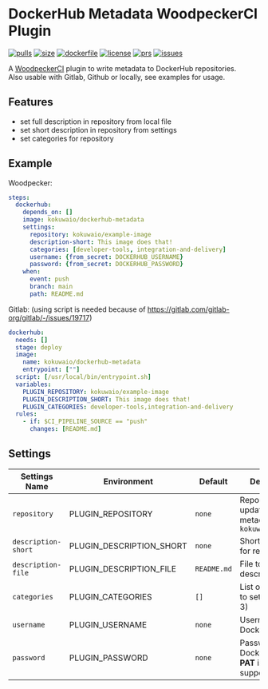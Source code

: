 # DockerHub Metadata WoodpeckerCI Plugin

[![pulls](https://img.shields.io/docker/pulls/kokuwaio/dockerhub-metadata)](https://hub.docker.com/r/kokuwaio/dockerhub-metadata)
[![size](https://img.shields.io/docker/image-size/kokuwaio/dockerhub-metadata)](https://hub.docker.com/r/kokuwaio/dockerhub-metadata)
[![dockerfile](https://img.shields.io/badge/source-Dockerfile%20-blue)](https://git.kokuwa.io/woodpecker/dockerhub-metadata/src/branch/main/Dockerfile)
[![license](https://img.shields.io/badge/License-EUPL%201.2-blue)](https://git.kokuwa.io/woodpecker/dockerhub-metadata/src/branch/main/LICENSE)
[![prs](https://img.shields.io/gitea/pull-requests/open/woodpecker/dockerhub-metadata?gitea_url=https%3A%2F%2Fgit.kokuwa.io)](https://git.kokuwa.io/woodpecker/dockerhub-metadata/pulls)
[![issues](https://img.shields.io/gitea/issues/open/woodpecker/dockerhub-metadata?gitea_url=https%3A%2F%2Fgit.kokuwa.io)](https://git.kokuwa.io/woodpecker/dockerhub-metadata/issues)

A [WoodpeckerCI](https://woodpecker-ci.org) plugin to write metadata to DockerHub repositories.  
Also usable with Gitlab, Github or locally, see examples for usage.

## Features

- set full description in repository from local file
- set short description in repository from settings
- set categories for repository

## Example

Woodpecker:

```yaml
steps:
  dockerhub:
    depends_on: []
    image: kokuwaio/dockerhub-metadata
    settings:
      repository: kokuwaio/example-image
      description-short: This image does that!
      categories: [developer-tools, integration-and-delivery]
      username: {from_secret: DOCKERHUB_USERNAME}
      password: {from_secret: DOCKERHUB_PASSWORD}
    when:
      event: push
      branch: main
      path: README.md
```

Gitlab: (using script is needed because of <https://gitlab.com/gitlab-org/gitlab/-/issues/19717>)

```yaml
dockerhub:
  needs: []
  stage: deploy
  image:
    name: kokuwaio/dockerhub-metadata
    entrypoint: [""]
  script: [/usr/local/bin/entrypoint.sh]
  variables:
    PLUGIN_REPOSITORY: kokuwaio/example-image
    PLUGIN_DESCRIPTION_SHORT: This image does that!
    PLUGIN_CATEGORIES: developer-tools,integration-and-delivery
  rules:
    - if: $CI_PIPELINE_SOURCE == "push"
      changes: [README.md]
```

## Settings

| Settings Name       | Environment              | Default     | Description                                                 |
| ------------------- | ------------------------ | ----------- | ----------------------------------------------------------- |
| `repository`        | PLUGIN_REPOSITORY        | `none`      | Repository to update with metadata, e.g. `kokuwaio/example` |
| `description-short` | PLUGIN_DESCRIPTION_SHORT | `none`      | Short description for repository.                           |
| `description-file`  | PLUGIN_DESCRIPTION_FILE  | `README.md` | File to read full description from                          |
| `categories`        | PLUGIN_CATEGORIES        | `[]`        | List of categories to set (maximum 3)                       |
| `username`          | PLUGIN_USERNAME          | `none`      | Username for Dockerhub login                                |
| `password`          | PLUGIN_PASSWORD          | `none`      | Password for Dockerhub login, **PAT** is not supported!     |
